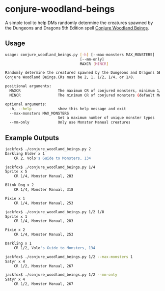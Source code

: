 # conjure-woodland-beings

A simple tool to help DMs randomly determine the creatures spawned by the Dungeons and Dragons 5th Edition spell [Conjure Woodland Beings](https://www.dndbeyond.com/spells/conjure-woodland-beings).

## Usage

```bash
usage: conjure_woodland_beings.py [-h] [--max-monsters MAX_MONSTERS]
                                  [--mm-only]
                                  MAXCR [MINCR]

Randomly determine the creatured spawned by the Dungeons and Dragons 5E spell
Conjure Woodland Beings.CRs must be 2, 1, 1/2, 1/4, or 1/8.

positional arguments:
  MAXCR                 The maximum CR of conjured monsters, minimum 1/4
  MINCR                 The minimum CR of conjured monsters (default MAXCR)

optional arguments:
  -h, --help            show this help message and exit
  --max-monsters MAX_MONSTERS
                        Set a maximum number of unique monster types
  --mm-only             Only use Monster Manual creatures
```

## Example Outputs

```bash
jackfox$ ./conjure_woodland_beings.py 2
Darkling Elder x 1
    CR 2, Volo's Guide to Monsters, 134
```

```bash
jackfox$ ./conjure_woodland_beings.py 1/4
Sprite x 5
    CR 1/4, Monster Manual, 283

Blink Dog x 2
    CR 1/4, Monster Manual, 318

Pixie x 1
    CR 1/4, Monster Manual, 253
```

```bash
jackfox$ ./conjure_woodland_beings.py 1/2 1/8
Sprite x 1
    CR 1/4, Monster Manual, 283

Pixie x 2
    CR 1/4, Monster Manual, 253

Darkling x 1
    CR 1/2, Volo's Guide to Monsters, 134
```

```bash
jackfox$ ./conjure_woodland_beings.py 1/2 --max-monsters 1
Satyr x 4
    CR 1/2, Monster Manual, 267
```

```bash
jackfox$ ./conjure_woodland_beings.py 1/2 --mm-only
Satyr x 4
    CR 1/2, Monster Manual, 267
```
